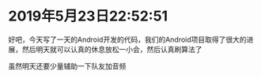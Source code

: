 # 2019年5月23日22:52:51
好吧，今天写了一天的Android开发的代码，我们的Android项目取得了很大的进展，然后明天就可以认真的休息放松一小会，然后认真刷算法了

虽然明天还要少量辅助一下队友加音频